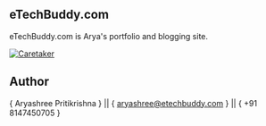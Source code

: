 ## eTechBuddy.com
eTechBuddy.com is Arya's portfolio and blogging site.

<!-- Badges section here. -->
[![Caretaker](https://img.shields.io/badge/caretaker-aryashreep-blue.svg)](https://github.com/aryashreep)

## Author
{ Aryashree Pritikrishna } || 
{ aryashree@etechbuddy.com } || 
{ +91 8147450705 }
